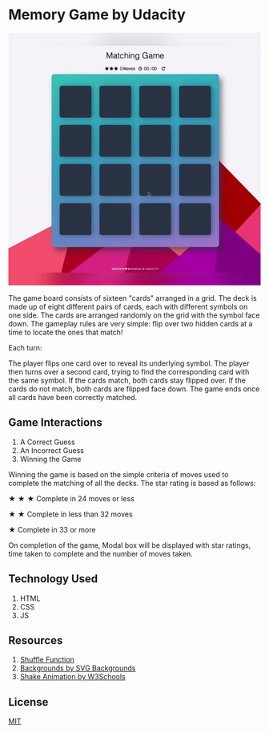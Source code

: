 # Memory Game by Udacity

![Application Demo](https://github.com/angad305/memory-game-udacity/blob/master/memorygame.gif?raw=true)

The game board consists of sixteen "cards" arranged in a grid. The deck is made up of eight different pairs of cards, each with different symbols on one side. The cards are arranged randomly on the grid with the symbol face down. The gameplay rules are very simple: flip over two hidden cards at a time to locate the ones that match!

Each turn:

The player flips one card over to reveal its underlying symbol.
The player then turns over a second card, trying to find the corresponding card with the same symbol.
If the cards match, both cards stay flipped over.
If the cards do not match, both cards are flipped face down.
The game ends once all cards have been correctly matched.

## Game Interactions

1. A Correct Guess
2. An Incorrect Guess
3. Winning the Game

Winning the game is based on the simple criteria of moves used to complete the matching of all the decks.
The star rating is based as follows:

&#9733; &#9733; &#9733; Complete in 24 moves or less

&#9733; &#9733; Complete in less than 32 moves

&#9733; Complete in 33 or more

On completion of the game, Modal box will be displayed with star ratings, time taken to complete and the number of moves taken.

## Technology Used

1. HTML
2. CSS
3. JS

## Resources
1. [Shuffle Function](http://stackoverflow.com/a/2450976)
2. [Backgrounds by SVG Backgrounds](http://stackoverflow.com/a/2450976)
3. [Shake Animation by W3Schools](https://www.w3schools.com/howto/howto_css_shake_image.asp)

## License
[MIT](https://choosealicense.com/licenses/mit/)
